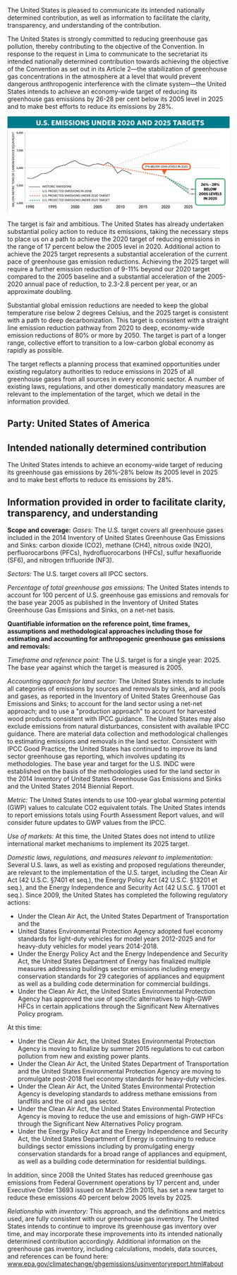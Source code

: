 The United States is pleased to communicate its intended nationally determined contribution, as well as information to facilitate the clarity, transparency, and understanding of the contribution.

The United States is strongly committed to reducing greenhouse gas pollution, thereby contributing to the objective of the Convention. In response to the request in Lima to communicate to the secretariat its intended nationally determined contribution towards achieving the objective of the Convention as set out in its Article 2—the stabilization of greenhouse gas concentrations in the atmosphere at a level that would prevent dangerous anthropogenic interference with the climate system—the United States intends to achieve an economy-wide target of reducing its greenhouse gas emissions by 26-28 per cent below its 2005 level in 2025 and to make best efforts to reduce its emissions by 28%.

![](./USA-1.PNG)

The target is fair and ambitious. The United States has already undertaken substantial policy action to reduce its emissions, taking the necessary steps to place us on a path to achieve the 2020 target of reducing emissions in the range of 17 percent below the 2005 level in 2020. Additional action to achieve the 2025 target represents a substantial acceleration of the current pace of greenhouse gas emission reductions. Achieving the 2025 target will require a further emission reduction of 9-11% beyond our 2020 target compared to the 2005 baseline and a substantial acceleration of the 2005-2020 annual pace of reduction, to 2.3-2.8 percent per year, or an approximate doubling.

Substantial global emission reductions are needed to keep the global temperature rise below 2 degrees Celsius, and the 2025 target is consistent with a path to deep decarbonization. This target is consistent with a straight line emission reduction pathway from 2020 to deep, economy-wide emission reductions of 80% or more by 2050. The target is part of a longer range, collective effort to transition to a low-carbon global economy as rapidly as possible.

The target reflects a planning process that examined opportunities under existing regulatory authorities to reduce emissions in 2025 of all greenhouse gases from all sources in every economic sector. A number of existing laws, regulations, and other domestically mandatory measures are relevant to the implementation of the target, which we detail in the information provided.

## **Party:** United States of America

## **Intended nationally determined contribution**

The United States intends to achieve an economy-wide target of reducing its greenhouse gas emissions by 26%-28% below its 2005 level in 2025 and to make best efforts to reduce its emissions by 28%.

## **Information provided in order to facilitate clarity, transparency, and understanding**

**Scope and coverage:** 
*Gases:* 
The U.S. target covers all greenhouse gases included in the 2014 Inventory of United States Greenhouse Gas Emissions and Sinks: carbon dioxide (CO2), methane (CH4), nitrous oxide (N2O), perfluorocarbons (PFCs), hydrofluorocarbons (HFCs), sulfur hexafluoride (SF6), and nitrogen trifluoride (NF3).

*Sectors:* 
The U.S. target covers all IPCC sectors.

*Percentage of total greenhouse gas emissions:* 
The United States intends to account for 100 percent of U.S. greenhouse gas emissions and removals for the base year 2005 as published in the Inventory of United States Greenhouse Gas Emissions and Sinks, on a net-net basis.

**Quantifiable information on the reference point, time frames, assumptions and methodological approaches including those for estimating and accounting for anthropogenic greenhouse gas emissions and removals:**

*Timeframe and reference point:* 
The U.S. target is for a single year: 2025. The base year against which the target is measured is 2005.

*Accounting approach for land sector:*
The United States intends to include all categories of emissions by sources and removals by sinks, and all pools and gases, as reported in the Inventory of United States Greenhouse Gas Emissions and Sinks; to account for the land sector using a net-net approach; and to use a "production approach" to account for harvested wood products consistent with IPCC guidance. The United States may also exclude emissions from natural disturbances, consistent with available IPCC guidance. There are material data collection and methodological challenges to estimating emissions and removals in the land sector. Consistent with IPCC Good Practice, the United States has continued to improve its land sector greenhouse gas reporting, which involves updating its methodologies. The base year and target for the U.S. INDC were established on the basis of the methodologies used for the land sector in the 2014 Inventory of United States Greenhouse Gas Emissions and Sinks and the United States 2014 Biennial Report.

*Metric:* 
The United States intends to use 100-year global warming potential (GWP) values to calculate CO2 equivalent totals. The United States intends to report emissions totals using Fourth Assessment Report values, and will consider future updates to GWP values from the IPCC.

*Use of markets:*
At this time, the United States does not intend to utilize international market mechanisms to implement its 2025 target.

*Domestic laws, regulations, and measures relevant to implementation:*
Several U.S. laws, as well as existing and proposed regulations thereunder, are relevant to the implementation of the U.S. target, including the Clean Air Act (42 U.S.C. §7401 et seq.), the Energy Policy Act (42 U.S.C. §13201 et seq.), and the Energy Independence and Security Act (42 U.S.C. § 17001 et seq.).
Since 2009, the United States has completed the following regulatory actions:
* Under the Clean Air Act, the United States Department of Transportation and the
* United States Environmental Protection Agency adopted fuel economy standards for light-duty vehicles for model years 2012-2025 and for heavy-duty vehicles for model years 2014-2018.
* Under the Energy Policy Act and the Energy Independence and Security Act, the United States Department of Energy has finalized multiple measures addressing buildings sector emissions including energy conservation standards for 29 categories of appliances and equipment as well as a building code determination for commercial buildings.
* Under the Clean Air Act, the United States Environmental Protection Agency has approved the use of specific alternatives to high-GWP HFCs in certain applications through the Significant New Alternatives Policy program.

At this time:
* Under the Clean Air Act, the United States Environmental Protection Agency is moving to finalize by summer 2015 regulations to cut carbon pollution from new and existing power plants.
* Under the Clean Air Act, the United States Department of Transportation and the United States Environmental Protection Agency are moving to promulgate post-2018 fuel economy standards for heavy-duty vehicles.
* Under the Clean Air Act, the United States Environmental Protection Agency is developing standards to address methane emissions from landfills and the oil and gas sector.
* Under the Clean Air Act, the United States Environmental Protection Agency is moving to reduce the use and emissions of high-GWP HFCs through the Significant New Alternatives Policy program.
* Under the Energy Policy Act and the Energy Independence and Security Act, the United States Department of Energy is continuing to reduce buildings sector emissions including by promulgating energy conservation standards for a broad range of appliances and equipment, as well as a building code determination for residential buildings.

In addition, since 2008 the United States has reduced greenhouse gas emissions from Federal Government operations by 17 percent and, under Executive Order 13693 issued on March 25th 2015, has set a new target to reduce these emissions 40 percent below 2005 levels by 2025.

*Relationship with inventory:* 
This approach, and the definitions and metrics used, are fully consistent with our greenhouse gas inventory. The United States intends to continue to improve its greenhouse gas inventory over time, and may incorporate these improvements into its intended nationally determined contribution accordingly. Additional information on the greenhouse gas inventory, including calculations, models, data sources, and references can be found here: 
www.epa.gov/climatechange/ghgemissions/usinventoryreport.html#about